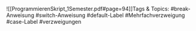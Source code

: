 
![[ProgrammierenSkript_1Semester.pdf#page=94]]Tags & Topics:
   #break-Anweisung
   #switch-Anweisung
   #default-Label
   #Mehrfachverzweigung
   #case-Label
   #verzweigungen